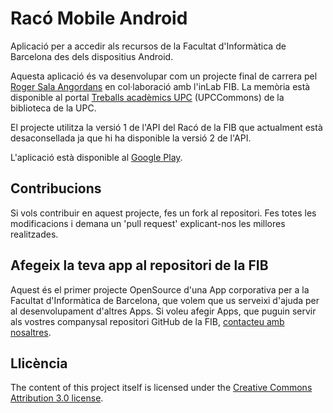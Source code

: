 Racó Mobile Android
===================

Aplicació per a accedir als recursos de la Facultat d'Informàtica de Barcelona des dels dispositius Android.

Aquesta aplicació és va desenvolupar com un projecte final de carrera pel [Roger Sala Angordans](http://es.linkedin.com/pub/roger-sala-angordans/25/434/17b) en col·laboració amb l'inLab FIB. La memòria està disponible al portal [Treballs acadèmics UPC](http://upcommons.upc.edu/pfc/handle/2099.1/13942) (UPCCommons) de la biblioteca de la UPC.

El projecte utilitza la versió 1 de l'API del Racó de la FIB que actualment està desaconsellada ja que hi ha disponible la versió 2 de l'API.

L'aplicació està disponible al [Google Play](https://play.google.com/store/apps/details?id=fib.lcfib.raco).

Contribucions
-------------
Si vols contribuir en aquest projecte, fes un fork al repositori. Fes totes les modificacions i demana un 'pull request' explicant-nos les millores realitzades.

Afegeix la teva app al repositori de la FIB
-------------------------------------------

Aquest és el primer projecte OpenSource d'una App corporativa per a la Facultat d'Informàtica de Barcelona, que volem que us serveixi d'ajuda per al desenvolupament d'altres Apps. Si voleu afegir Apps, que puguin servir als vostres companysal repositori GitHub de la FIB, [contacteu amb nosaltres](http://suport.fib.upc.edu).



Llicència
---------
The content of this project itself is licensed under the [Creative Commons Attribution 3.0 license](http://creativecommons.org/licenses/by-nc-nd/2.0/deed.es_ES).
